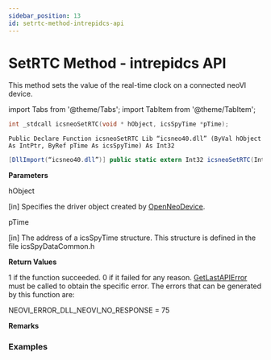 ```yaml
---
sidebar_position: 13
id: setrtc-method-intrepidcs-api
---
```


# SetRTC Method - intrepidcs API

This method sets the value of the real-time clock on a connected neoVI device.

import Tabs from '@theme/Tabs';
import TabItem from '@theme/TabItem';

<Tabs>
<TabItem value="cpp" label="C/C++ Declare" default>

```cpp
int _stdcall icsneoSetRTC(void * hObject, icsSpyTime *pTime);
```
</TabItem>

<TabItem value="vbnet" label="Visual Basic .NET Declare">

```vbnet
Public Declare Function icsneoSetRTC Lib “icsneo40.dll” (ByVal hObject As IntPtr, ByRef pTime As icsSpyTime) As Int32
```
</TabItem>

<TabItem value="c#" label="C# Declare">

```csharp
[DllImport(“icsneo40.dll”)] public static extern Int32 icsneoSetRTC(IntPtr hObject, ref icsSpyTime pTime);
```
</TabItem>
</Tabs>

**Parameters**

hObject

\[in] Specifies the driver object created by [OpenNeoDevice](../../basic-functions-overview-intrepidcs-api/openneodevice-method-intrepidcs-api).

pTime

\[in] The address of a icsSpyTime structure. This structure is defined in the file icsSpyDataCommon.h

**Return Values**

1 if the function succeeded. 0 if it failed for any reason. [GetLastAPIError](../../error-functions-overview-intrepidcs-api/getlastapierror-method-intrepidcs-api) must be called to obtain the specific error. The errors that can be generated by this function are:

NEOVI\_ERROR\_DLL\_NEOVI\_NO\_RESPONSE = 75

**Remarks**

### Examples

<Tabs>
<TabItem value="cpp" label="C/C++ Example" default>

```cpp
```
</TabItem>
<TabItem value="c#" label="C# Example">

```csharp
```
</TabItem>
<TabItem value="vbnet" label="Visual Basic .NET Example">

```vbnet
```
</TabItem>
</Tabs>
